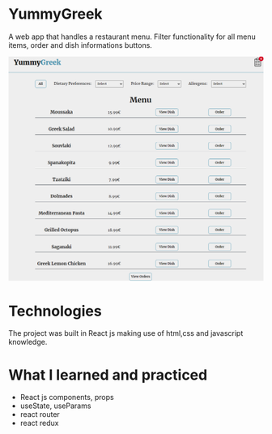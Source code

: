 # YummyGreek
A web app that handles a restaurant menu. Filter functionality for all menu items, order and dish informations buttons.

![Alt text](Yummy.png)

# Technologies
The project was built in React js making use of html,css and javascript knowledge.

# What I learned and practiced
- React js components, props
- useState, useParams
- react router
- react redux
